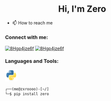 <h1 align="center">Hi, I'm Zero</h1>



- 📫 How to reach me 

<h3 align="left">Connect with me:</h3>
<p align="left">
<a href="https://guns.lol/46" target="blank"><img align="center" src="" alt="8Hgp4jze6f" height="30" width="40" /></a>
<a href="https://t.me/pullmethode" target="blank"><img align="center" src="https://upload.wikimedia.org/wikipedia/commons/8/83/Telegram_2019_Logo.svg" alt="8Hgp4jze6f" height="30" width="40" /></a>
</p>

<h3 align="left">Languages and Tools:</h3>
<a href="https://www.python.org" target="_blank" rel="noreferrer"> <img src="https://raw.githubusercontent.com/devicons/devicon/master/icons/python/python-original.svg" alt="python" width="40" height="40"/> </a> </p>


```
┌──(me@zxroooo)-[~/]
└─$ pip install zero 
```
